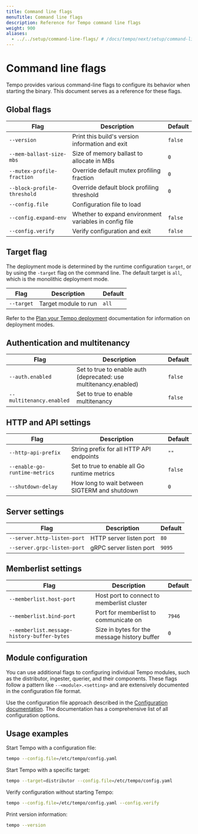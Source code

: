 ```yaml
---
title: Command line flags
menuTitle: Command line flags
description: Reference for Tempo command line flags
weight: 900
aliases:
  - ../../setup/command-line-flags/ # /docs/tempo/next/setup/command-line-flags/
---
```


# Command line flags

Tempo provides various command-line flags to configure its behavior when starting the binary. This document serves as a reference for these flags.

## Global flags

| Flag | Description | Default |
| --- | --- | --- |
| `--version` | Print this build's version information and exit | `false` |
| `--mem-ballast-size-mbs` | Size of memory ballast to allocate in MBs | `0` |
| `--mutex-profile-fraction` | Override default mutex profiling fraction | `0` |
| `--block-profile-threshold` | Override default block profiling threshold | `0` |
| `--config.file` | Configuration file to load | |
| `--config.expand-env` | Whether to expand environment variables in config file | `false` |
| `--config.verify` | Verify configuration and exit | `false` |

## Target flag

The deployment mode is determined by the runtime configuration `target`, or
by using the `-target` flag on the command line.
The default target is `all`, which is the monolithic deployment mode.

| Flag | Description | Default |
| --- | --- | --- |
| `--target` | Target module to run | `all` |

Refer to the [Plan your Tempo deployment](../plan/) documentation for information on deployment modes.

## Authentication and multitenancy

| Flag | Description | Default |
| --- | --- | --- |
| `--auth.enabled` | Set to true to enable auth (deprecated: use multitenancy.enabled) | `false` |
| `--multitenancy.enabled` | Set to true to enable multitenancy | `false` |

## HTTP and API settings

| Flag | Description | Default |
| --- | --- | --- |
| `--http-api-prefix` | String prefix for all HTTP API endpoints | `""` |
| `--enable-go-runtime-metrics` | Set to true to enable all Go runtime metrics | `false` |
| `--shutdown-delay` | How long to wait between SIGTERM and shutdown | `0` |

## Server settings

| Flag | Description | Default |
| --- | --- | --- |
| `--server.http-listen-port` | HTTP server listen port | `80` |
| `--server.grpc-listen-port` | gRPC server listen port | `9095` |

## Memberlist settings

| Flag | Description | Default |
| --- | --- | --- |
| `--memberlist.host-port` | Host port to connect to memberlist cluster | |
| `--memberlist.bind-port` | Port for memberlist to communicate on | `7946` |
| `--memberlist.message-history-buffer-bytes` | Size in bytes for the message history buffer | `0` |

## Module configuration

You can use additional flags to configuring individual Tempo modules, such as the distributor, ingester, querier, and their components. These flags follow a pattern like `--<module>.<setting>` and are extensively documented in the configuration file format.

Use the configuration file approach described in the [Configuration documentation](https://grafana.com/docs/tempo/<TEMPO_VERSION>/configuration/).
The documentation has a comprehensive list of all configuration options.

## Usage examples

Start Tempo with a configuration file:

```bash
tempo --config.file=/etc/tempo/config.yaml
```

Start Tempo with a specific target:

```bash
tempo --target=distributor --config.file=/etc/tempo/config.yaml
```

Verify configuration without starting Tempo:

```bash
tempo --config.file=/etc/tempo/config.yaml --config.verify
```

Print version information:

```bash
tempo --version
```

